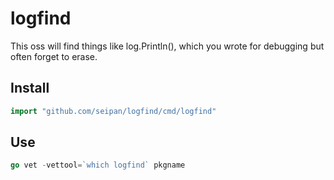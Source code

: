 # logfind
This oss will find things like log.Println(), which you wrote for debugging but often forget to erase. 
## Install
```go
import "github.com/seipan/logfind/cmd/logfind"
```

## Use
```go
go vet -vettool=`which logfind` pkgname
```
